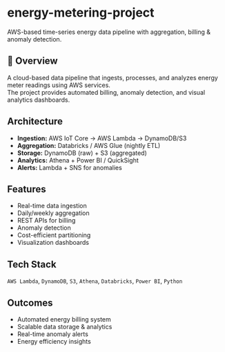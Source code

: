 # energy-metering-project
AWS-based time-series energy data pipeline with aggregation, billing &amp; anomaly detection.

## 📖 Overview
A cloud-based data pipeline that ingests, processes, and analyzes energy meter readings using AWS services.  
The project provides automated billing, anomaly detection, and visual analytics dashboards.

## Architecture
- **Ingestion:** AWS IoT Core → AWS Lambda → DynamoDB/S3  
- **Aggregation:** Databricks / AWS Glue (nightly ETL)  
- **Storage:** DynamoDB (raw) + S3 (aggregated)  
- **Analytics:** Athena + Power BI / QuickSight  
- **Alerts:** Lambda + SNS for anomalies

## Features
- Real-time data ingestion
- Daily/weekly aggregation
- REST APIs for billing
- Anomaly detection
- Cost-efficient partitioning
- Visualization dashboards

## Tech Stack
`AWS Lambda`, `DynamoDB`, `S3`, `Athena`, `Databricks`, `Power BI`, `Python`

## Outcomes
- Automated energy billing system  
- Scalable data storage & analytics  
- Real-time anomaly alerts  
- Energy efficiency insights

